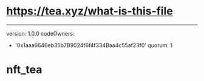 # https://tea.xyz/what-is-this-file
---
version: 1.0.0
codeOwners:
  - '0x1aaa6646eb35b7B9024f6f4f334Baa4c55af23f0'
quorum: 1
# nft_tea

